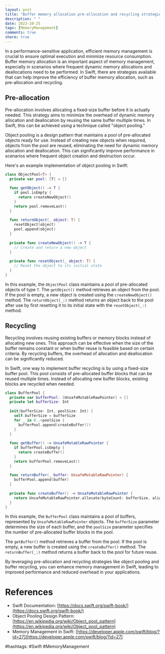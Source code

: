 ```yaml
---
layout: post
title: "Buffer memory allocation pre-allocation and recycling strategies in Swift"
description: " "
date: 2023-10-25
tags: [MemoryManagement]
comments: true
share: true
---
```


In a performance-sensitive application, efficient memory management is crucial to ensure optimal execution and minimize resource consumption. Buffer memory allocation is an important aspect of memory management, especially in scenarios where frequent dynamic memory allocations and deallocations need to be performed. In Swift, there are strategies available that can help improve the efficiency of buffer memory allocation, such as pre-allocation and recycling.

## Pre-allocation

Pre-allocation involves allocating a fixed-size buffer before it is actually needed. This strategy aims to minimize the overhead of dynamic memory allocation and deallocation by reusing the same buffer multiple times. In Swift, this can be achieved using a technique called "object pooling."

Object pooling is a design pattern that maintains a pool of pre-allocated objects ready for use. Instead of creating new objects when required, objects from the pool are reused, eliminating the need for dynamic memory allocation and deallocation. This can significantly improve performance in scenarios where frequent object creation and destruction occur.

Here's an example implementation of object pooling in Swift:

```swift
class ObjectPool<T> {
  private var pool: [T] = []
  
  func getObject() -> T {
    if pool.isEmpty {
      return createNewObject()
    }
    return pool.removeLast()
  }
  
  func returnObject(_ object: T) {
    resetObject(object)
    pool.append(object)
  }
  
  private func createNewObject() -> T {
    // Create and return a new object
  }
  
  private func resetObject(_ object: T) {
    // Reset the object to its initial state
  }
}
```

In this example, the `ObjectPool` class maintains a pool of pre-allocated objects of type `T`. The `getObject()` method retrieves an object from the pool. If the pool is empty, a new object is created using the `createNewObject()` method. The `returnObject(_:)` method returns an object back to the pool after use by first resetting it to its initial state with the `resetObject(_:)` method.

## Recycling

Recycling involves reusing existing buffers or memory blocks instead of allocating new ones. This approach can be effective when the size of the buffer remains constant or when buffer reuse is feasible based on certain criteria. By recycling buffers, the overhead of allocation and deallocation can be significantly reduced.

In Swift, one way to implement buffer recycling is by using a fixed-size buffer pool. This pool consists of pre-allocated buffer blocks that can be reused multiple times. Instead of allocating new buffer blocks, existing blocks are recycled when needed.

```swift
class BufferPool {
  private var bufferPool: [UnsafeMutableRawPointer] = []
  private let bufferSize: Int
  
  init(bufferSize: Int, poolSize: Int) {
    self.bufferSize = bufferSize
    for _ in 0..<poolSize {
      bufferPool.append(createBuffer())
    }
  }
  
  func getBuffer() -> UnsafeMutableRawPointer {
    if bufferPool.isEmpty {
      return createBuffer()
    }
    return bufferPool.removeLast()
  }
  
  func returnBuffer(_ buffer: UnsafeMutableRawPointer) {
    bufferPool.append(buffer)
  }
  
  private func createBuffer() -> UnsafeMutableRawPointer {
    return UnsafeMutableRawPointer.allocate(byteCount: bufferSize, alignment: 1)
  }
}
```

In this example, the `BufferPool` class maintains a pool of buffers, represented by `UnsafeMutableRawPointer` objects. The `bufferSize` parameter determines the size of each buffer, and the `poolSize` parameter specifies the number of pre-allocated buffer blocks in the pool.

The `getBuffer()` method retrieves a buffer from the pool. If the pool is empty, a new buffer is created using the `createBuffer()` method. The `returnBuffer(_:)` method returns a buffer back to the pool for future reuse.

By leveraging pre-allocation and recycling strategies like object pooling and buffer recycling, you can enhance memory management in Swift, leading to improved performance and reduced overhead in your applications.

# References

- Swift Documentation: [https://docs.swift.org/swift-book/](https://docs.swift.org/swift-book/)
- Object Pooling Design Pattern: [https://en.wikipedia.org/wiki/Object_pool_pattern](https://en.wikipedia.org/wiki/Object_pool_pattern)
- Memory Management in Swift: [https://developer.apple.com/swift/blog/?id=27](https://developer.apple.com/swift/blog/?id=27)

#hashtags: #Swift #MemoryManagement